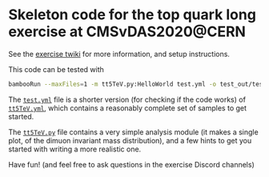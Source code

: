 Skeleton code for the top quark long exercise at CMSvDAS2020@CERN
=================================================================
See the [exercise twiki](https://twiki.cern.ch/twiki/bin/view/CMS/SWGuideCMSDataAnalysisSchoolCERN2020TopPairCrossSection) for more information, and setup instructions.

This code can be tested with
```bash
bambooRun --maxFiles=1 -m tt5TeV.py:HelloWorld test.yml -o test_out/test_1
```
The [``test.yml``](test.yml) file is a shorter version (for checking if the code works)
of [``tt5TeV.yml``](tt5TeV.yml), which contains a reasonably complete set of samples to get started.

The [``tt5TeV.py``](tt5TeV.py) file contains a very simple analysis module
(it makes a single plot, of the dimuon invariant mass distribution), and
a few hints to get you started with writing a more realistic one.

Have fun! (and feel free to ask questions in the exercise Discord channels)
